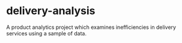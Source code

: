 # delivery-analysis

A product analytics project which examines inefficiencies in delivery services using a sample of data. 
